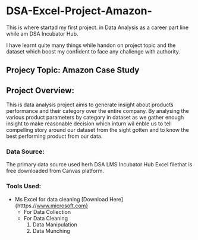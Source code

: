 # DSA-Excel-Project-Amazon-
This is where startad my first project. in Data Analysis as a career part line while am DSA Incubator Hub.

I have learnt quite many things while handon on project topic and the dataset which boost my confident to face any challenge with authority.

## Projecy Topic: Amazon Case Study

## Project Overview: 
This is data analysis project aims to generate insight about products performance and their category over the entire company. By analysing the various product parameters by category in dataset as we gather enough insight to make reasonable decision which inturn wil enble us to tell compelling story around our dataset from the sight gotten and to know the best performing product from our data.

### Data Source:
The primary data source used herh DSA LMS Incubator Hub Excel filethat is free downloaded from Canvas platform.

### Tools Used:
- Ms Excel for data cleaning [Download Here]{htttps.//www.microsoft.com}
    - For Data Collection
    - For Data Cleaning
      1. Data Manipulation
      2. Data Munching

